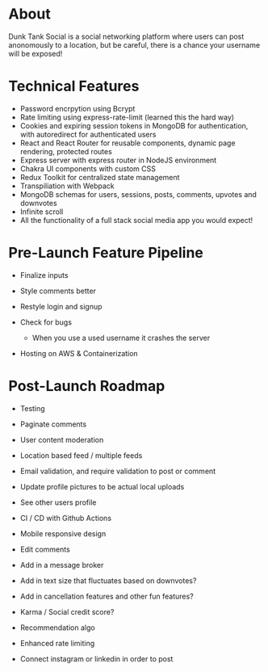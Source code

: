 # About

Dunk Tank Social is a social networking platform where users can post anonomously to a location, but be careful, there is a chance your username will be exposed!

# Technical Features
- Password encrpytion using Bcrypt
- Rate limiting using express-rate-limit (learned this the hard way)
- Cookies and expiring session tokens in MongoDB for authentication, with autoredirect for authenticated users
- React and React Router for reusable components, dynamic page rendering, protected routes
- Express server with express router in NodeJS environment
- Chakra UI components with custom CSS
- Redux Toolkit for centralized state management
- Transpiliation with Webpack
- MongoDB schemas for users, sessions, posts, comments, upvotes and downvotes
- Infinite scroll
- All the functionality of a full stack social media app you would expect!

# Pre-Launch Feature Pipeline
- Finalize inputs
- Style comments better
- Restyle login and signup
- Check for bugs
    - When you use a used username it crashes the server


- Hosting on AWS & Containerization

# Post-Launch Roadmap
- Testing
- Paginate comments
- User content moderation
- Location based feed / multiple feeds
- Email validation, and require validation to post or comment

- Update profile pictures to be actual local uploads
- See other users profile
- CI / CD with Github Actions
- Mobile responsive design
- Edit comments
- Add in a message broker

- Add in text size that fluctuates based on downvotes?
- Add in cancellation features and other fun features?
- Karma / Social credit score? 
- Recommendation algo
- Enhanced rate limiting
- Connect instagram or linkedin in order to post